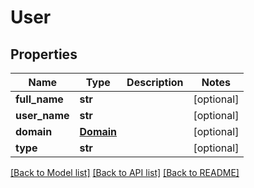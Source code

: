 # User

## Properties
Name | Type | Description | Notes
------------ | ------------- | ------------- | -------------
**full_name** | **str** |  | [optional] 
**user_name** | **str** |  | [optional] 
**domain** | [**Domain**](Domain.md) |  | [optional] 
**type** | **str** |  | [optional] 

[[Back to Model list]](../README.md#documentation-for-models) [[Back to API list]](../README.md#documentation-for-api-endpoints) [[Back to README]](../README.md)


